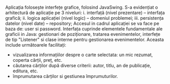 Aplicația folosește interfețe grafice, folosind JavaSwing. S-a evidențiat o arhitectură de aplicație pe 3 niveluri:
i. interfață (nivel prezentare) – interfața grafică;
ii. logica aplicației (nivel logic) – domeniul problemei;
iii. persistența datelor (nivel date) – repository;
Accesul in cadrul aplicației se va face pe baza de: user si password.
Interfața cuprinde elementele fundamentale ale graficii in Java: gestionari de poziționare, tratarea evenimentelor, interfețe de tip "Listener" si clase interne pentru gestionarea evenimentelor. 
Aceasta include următoarele facilitați:
- vizualizarea informațiilor despre o carte selectata: un mic rezumat, coperta cărții, preț, etc.
- căutarea cărților după diverse criterii: autor, titlu, an de publicație, editura, etc.
- împrumutarea cărților si gestiunea împrumuturilor.
